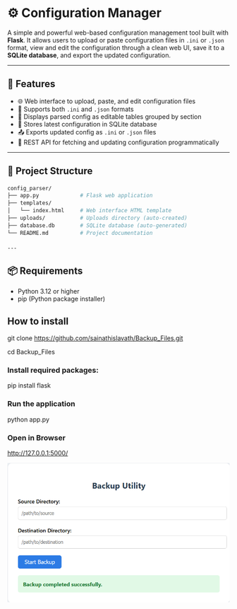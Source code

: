 # ⚙️ Configuration Manager

A simple and powerful web-based configuration management tool built with **Flask**. It allows users to upload or paste configuration files in `.ini` or `.json` format, view and edit the configuration through a clean web UI, save it to a **SQLite database**, and export the updated configuration.

---

## 🔧 Features

- 🌐 Web interface to upload, paste, and edit configuration files
- 📝 Supports both `.ini` and `.json` formats
- 🧩 Displays parsed config as editable tables grouped by section
- 💾 Stores latest configuration in SQLite database
- 📤 Exports updated config as `.ini` or `.json` files
- 🔌 REST API for fetching and updating configuration programmatically

---

## 📁 Project Structure

```bash
config_parser/
├── app.py             # Flask web application
├── templates/
│   └── index.html     # Web interface HTML template
├── uploads/           # Uploads directory (auto-created)
├── database.db        # SQLite database (auto-generated)
└── README.md          # Project documentation

---
```
## 📦 Requirements

- Python 3.12 or higher
- pip (Python package installer)

## How to install
git clone https://github.com/sainathislavath/Backup_Files.git

cd Backup_Files

### Install required packages:

pip install flask

### Run the application

python app.py

### Open in Browser

http://127.0.0.1:5000/

![alt Backup Files](image.png)